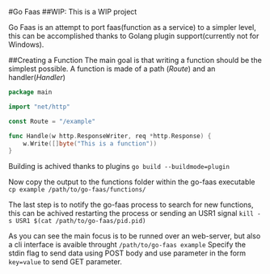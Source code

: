 #Go Faas
##WIP: This is a WIP project

Go Faas is an attempt to port faas(function as a service) to a simpler level,
this can be accomplished thanks to Golang plugin support(currently not for Windows).

##Creating a Function
The main goal is that writing a function should be the simplest possible.
A function is made of a path (*Route*) and an handler(*Handler*)
```go
package main

import "net/http"

const Route = "/example"

func Handle(w http.ResponseWriter, req *http.Response) {
    w.Write([]byte("This is a function"))
}
```
Building is achived thanks to plugins
`go build --buildmode=plugin`

Now copy the output to the functions folder within the go-faas executable
`cp example /path/to/go-faas/functions/`

The last step is to notify the go-faas process to search for new functions, this can be achived restarting the process
or sending an USR1 signal
`kill -s USR1 $(cat /path/to/go-faas/pid.pid)`

As you can see the main focus is to be runned over an web-server, but also a cli interface is avaible throught
`/path/to/go-faas example`
Specify the stdin flag to send data using POST body and use parameter in the form `key=value` to send GET parameter.